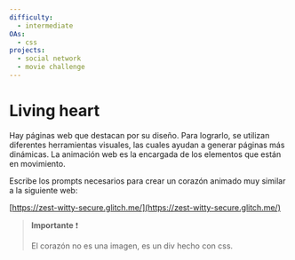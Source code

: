 ```yaml
---
difficulty:
  - intermediate
OAs:
  - css
projects:
  - social network
  - movie challenge
---
```


# Living heart

Hay páginas web que destacan por su diseño. Para lograrlo, se utilizan diferentes
herramientas visuales, las cuales ayudan a generar páginas más dinámicas.
La animación web es la encargada de los elementos que están en movimiento.

Escribe los prompts necesarios para crear un corazón animado
muy similar a la siguiente web:

[https://zest-witty-secure.glitch.me/](https://zest-witty-secure.glitch.me/)

> __Importante__ ❗
>
> El corazón no es una imagen, es un div hecho con css.
